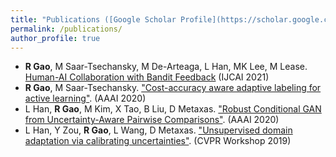 ```yaml
---
title: "Publications ([Google Scholar Profile](https://scholar.google.com/citations?user=iRHyFa4AAAAJ&hl=zh-CN&oi=ao))"
permalink: /publications/
author_profile: true
---
```


* **R Gao**, M Saar-Tsechansky, M De-Arteaga, L Han, MK Lee, M Lease. [Human-AI Collaboration with Bandit Feedback](https://arxiv.org/abs/2105.10614) (IJCAI 2021)
* **R Gao**, M Saar-Tsechansky. ["Cost-accuracy aware adaptive labeling for active learning"](https://ojs.aaai.org/index.php/AAAI/article/view/5640). (AAAI 2020)
* L Han, **R Gao**, M Kim, X Tao, B Liu, D Metaxas. ["Robust Conditional GAN from Uncertainty-Aware Pairwise Comparisons"](https://ojs.aaai.org/index.php/AAAI/article/view/6723). (AAAI 2020)
* L Han, Y Zou, **R Gao**, L Wang, D Metaxas. ["Unsupervised domain adaptation via calibrating uncertainties"](https://openaccess.thecvf.com/content_CVPRW_2019/papers/Uncertainty%20and%20Robustness%20in%20Deep%20Visual%20Learning/Han_Unsupervised_Domain_Adaptation_via_Calibrating_Uncertainties_CVPRW_2019_paper.pdf). (CVPR Workshop 2019)
